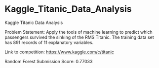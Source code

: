 # Kaggle_Titanic_Data_Analysis
Kaggle Titanic Data Analysis

Problem Statement: Apply the tools of machine learning to predict which passengers survived the sinking of the RMS Titanic.
The training data set has 891 records of 11 explanatory variables.

Link to competition: https://www.kaggle.com/c/titanic

Random Forest Submission Score: 0.77033
